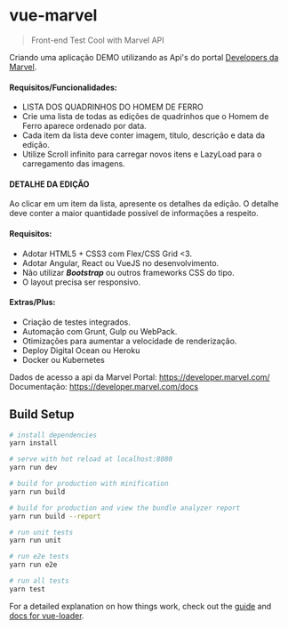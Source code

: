 # vue-marvel

> Front-end Test Cool with Marvel API

Criando uma aplicação DEMO utilizando as Api's do portal [Developers da Marvel](https://developer.marvel.com/).

####  Requisitos/Funcionalidades:

- LISTA DOS QUADRINHOS DO HOMEM DE FERRO
- Crie uma lista de todas as edições de quadrinhos que o Homem de Ferro aparece ordenado por data.
- Cada item da lista deve conter imagem, titulo, descrição e data da edição.
- Utilize Scroll infinito para carregar novos itens e LazyLoad para o carregamento das imagens.

#### DETALHE DA EDIÇÃO
Ao clicar em um item da lista, apresente os detalhes da edição. O detalhe deve conter a maior quantidade possível de informações a respeito.

#### Requisitos:
- Adotar HTML5 + CSS3 com Flex/CSS Grid <3.
- Adotar Angular, React ou VueJS no desenvolvimento.
- Não utilizar ***Bootstrap*** ou outros frameworks CSS do tipo.
- O layout precisa ser responsivo.

#### Extras/Plus:
- Criação de testes integrados.
- Automação com Grunt, Gulp ou WebPack.
- Otimizações para aumentar a velocidade de renderização.
- Deploy Digital Ocean ou Heroku
- Docker ou Kubernetes

Dados de acesso a api da Marvel
Portal: https://developer.marvel.com/
Documentação: https://developer.marvel.com/docs


## Build Setup

``` bash
# install dependencies
yarn install

# serve with hot reload at localhost:8080
yarn run dev

# build for production with minification
yarn run build

# build for production and view the bundle analyzer report
yarn run build --report

# run unit tests
yarn run unit

# run e2e tests
yarn run e2e

# run all tests
yarn test
```

For a detailed explanation on how things work, check out the [guide](http://vuejs-templates.github.io/webpack/) and [docs for vue-loader](http://vuejs.github.io/vue-loader).
